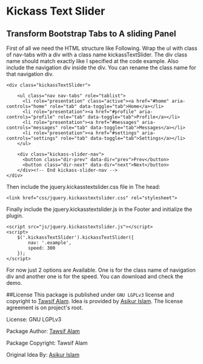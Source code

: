 # Kickass Text Slider

## Transform Bootstrap Tabs to A sliding Panel

First of all we need the HTML structure like Following. 
Wrap the ul with class of nav-tabs with a div with a class name kickassTextSlider. The div class name should match exactly like I specified at the code example. 
Also include the navigation div inside the div. You can rename the class name for that navigation div.
```
<div class="kickassTextSlider">

    <ul class="nav nav-tabs" role="tablist">
      <li role="presentation" class="active"><a href="#home" aria-controls="home" role="tab" data-toggle="tab">Home</a></li>
      <li role="presentation"><a href="#profile" aria-controls="profile" role="tab" data-toggle="tab">Profile</a></li>
      <li role="presentation"><a href="#messages" aria-controls="messages" role="tab" data-toggle="tab">Messages</a></li>
      <li role="presentation"><a href="#settings" aria-controls="settings" role="tab" data-toggle="tab">Settings</a></li>
    </ul>

    <div class="kickass-slider-nav">
      <button class="dir-prev" data-dir="prev">Prev</button>
      <button class="dir-next" data-dir="next">Next</button>
    </div><!-- End kickass-slider-nav -->
</div>
```

Then include the jquery.kickasstextslider.css file in The head:
```
<link href="css/jquery.kickasstextslider.css" rel="stylesheet">
```

Finally include the jquery.kickasstextslider.js in the Footer and initialize the plugin.
```
<script src="js/jquery.kickasstextslider.js"></script>
<script>
    $('.kickassTextSlider').kickassTextSlider({
        nav: '.example',
        speed: 300
    });
</script>
```

For now just 2 options are Available. One is for the class name of navigation div and another one is for the speed. You can download and check the demo.

##License
This package is published under `GNU LGPLv3` license and copyright to [Tawsif Alam](https://github.com/tawsifalam/). Idea is provided by [Asikur Islam](https://github.com/asikur). The license agreement is on project's root.

License: GNU LGPLv3

Package Author: [Tawsif Alam](https://github.com/tawsifalam/)

Package Copyright: Tawsif Alam

Original Idea By: [Asikur Islam](https://github.com/asikur)